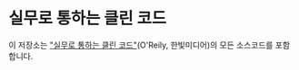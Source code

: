 # 실무로 통하는 클린 코드

이 저장소는 ["실무로 통하는 클린 코드"](https://learning.oreilly.com/library/view/clean-code-cookbook/9781098144715/)(O'Reily, 한빛미디어)의 모든 소스코드를 포함합니다.
